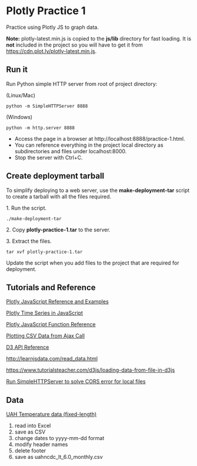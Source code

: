 # Plotly Practice 1

Practice using Plotly JS to graph data.

**Note:** plotly-latest.min.js is copied to the **js/lib** directory for
fast loading. It is **not** included in the project so you will have to
get it from https://cdn.plot.ly/plotly-latest.min.js.

## Run it

Run Python simple HTTP server from root of project directory:

(Linux/Mac)
```shell
python -m SimpleHTTPServer 8888
```
(Windows)
```shell
python -m http.server 8888
```

- Access the page in a browser at http://localhost:8888/practice-1.html.
- You can reference everything in the project local directory as
subdirectories and files under localhost:8000.
- Stop the server with Ctrl+C.

## Create deployment tarball

To simplify deploying to a web server, use the **make-deployment-tar** 
script to create a tarball with all the files required.

1\. Run the script. 

```shell script
./make-deployment-tar
```

2\. Copy **plotly-practice-1.tar** to the server.

3\. Extract the files.

```shell script
tar xvf plotly-practice-1.tar
```

Update the script when you add files to the project that are 
required for deployment. 

## Tutorials and Reference

[Plotly JavaScript Reference and Examples](https://plot.ly/javascript/)

[Plotly Time Series in JavaScript](https://plot.ly/javascript/time-series/)

[Plotly JavaScript Function Reference](https://plot.ly/javascript/plotlyjs-function-reference/)

[Plotting CSV Data from Ajax Call](https://plot.ly/javascript/ajax-call/)

[D3 API Reference](https://github.com/d3/d3/blob/master/API.md)

http://learnjsdata.com/read_data.html

https://www.tutorialsteacher.com/d3js/loading-data-from-file-in-d3js

[Run SimpleHTTPServer to solve CORS error for local files](https://stackoverflow.com/questions/21006647/cannot-import-data-from-csv-file-in-d3)

## Data

[UAH Temperature data (fixed-length)](https://www.nsstc.uah.edu/data/msu/v6.0/tlt/uahncdc_lt_6.0.txt)

1. read into Excel
2. save as CSV
3. change dates to yyyy-mm-dd format
4. modify header names
5. delete footer
6. save as uahncdc_lt_6.0_monthly.csv
